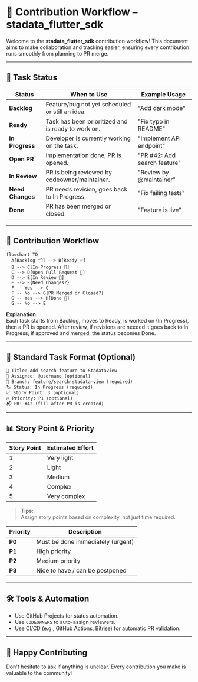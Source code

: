 # 🚀 Contribution Workflow – stadata_flutter_sdk

Welcome to the **stadata_flutter_sdk** contribution workflow! This document aims to make collaboration and tracking easier, ensuring every contribution runs smoothly from planning to PR merge.

---

## 🧭 Task Status

| Status           | When to Use                                        | Example Usage                |
| ---------------- | -------------------------------------------------- | ---------------------------- |
| **Backlog**      | Feature/bug not yet scheduled or still an idea.    | "Add dark mode"              |
| **Ready**        | Task has been prioritized and is ready to work on. | "Fix typo in README"         |
| **In Progress**  | Developer is currently working on the task.        | "Implement API endpoint"     |
| **Open PR**      | Implementation done, PR is opened.                 | "PR #42: Add search feature" |
| **In Review**    | PR is being reviewed by codeowner/maintainer.      | "Review by @maintainer"      |
| **Need Changes** | PR needs revision, goes back to In Progress.       | "Fix failing tests"          |
| **Done**         | PR has been merged or closed.                      | "Feature is live"            |

---

## 🔄 Contribution Workflow

```mermaid
flowchart TD
  A[Backlog 🗂️] --> B[Ready ✅]
  B --> C[In Progress 🔧]
  C --> D[Open Pull Request 🔁]
  D --> E[In Review 👀]
  E --> F{Need Changes?}
  F -- Yes --> C
  F -- No --> G{PR Merged or Closed?}
  G -- Yes --> H[Done 🎉]
  G -- No --> E
```

**Explanation:**  
Each task starts from Backlog, moves to Ready, is worked on (In Progress), then a PR is opened. After review, if revisions are needed it goes back to In Progress, if approved and merged, the status becomes Done.

---

## 📝 Standard Task Format (Optional)

```markdown
📌 Title: Add search feature to StadataView
👤 Assignee: @username (optional)
📂 Branch: feature/search-stadata-view (required)
🏷️ Status: In Progress (required)
📈 Story Point: 3 (optional)
🔥 Priority: P1 (optional)
📬 PR: #42 (fill after PR is created)
```

---

## 📊 Story Point & Priority

| Story Point | Estimated Effort |
| ----------- | ---------------- |
| 1           | Very light       |
| 2           | Light            |
| 3           | Medium           |
| 4           | Complex          |
| 5           | Very complex     |

> **Tips:**  
> Assign story points based on complexity, not just time required.

| Priority | Description                       |
| -------- | --------------------------------- |
| **P0**   | Must be done immediately (urgent) |
| **P1**   | High priority                     |
| **P2**   | Medium priority                   |
| **P3**   | Nice to have / can be postponed   |

---

## 🛠️ Tools & Automation

- Use GitHub Projects for status automation.
- Use `CODEOWNERS` to auto-assign reviewers.
- Use CI/CD (e.g., GitHub Actions, Bitrise) for automatic PR validation.

---

## 👏 Happy Contributing

Don't hesitate to ask if anything is unclear. Every contribution you make is valuable to the community!

